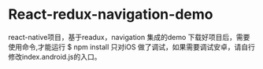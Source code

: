 # React-redux-navigation-demo
react-native项目，基于readux，navigation 集成的demo
下载好项目后，需要使用命令,才能运行
$ npm install
只对iOS 做了调试，如果需要调试安卓，请自行修改index.android.js的入口。
